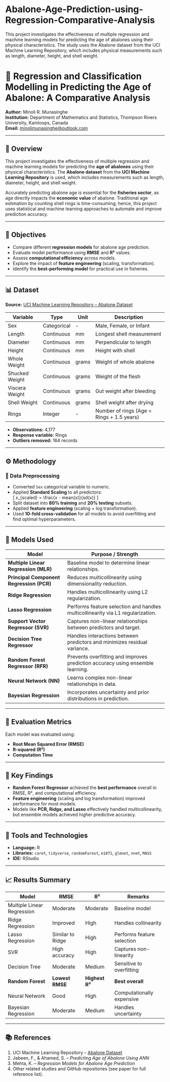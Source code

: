 # Abalone-Age-Prediction-using-Regression-Comparative-Analysis
This project investigates the effectiveness of multiple regression and machine learning models for predicting the age of abalones using their physical characteristics. The study uses the Abalone dataset from the UCI Machine Learning Repository, which includes physical measurements such as length, diameter, height, and shell weight.

# 🐚 Regression and Classification Modelling in Predicting the Age of Abalone: A Comparative Analysis  

**Author:** Minoli R. Munasinghe  
**Institution:** Department of Mathematics and Statistics, Thompson Rivers University, Kamloops, Canada  
**Email:** [minolimunasinghe@outlook.com](mailto:minolimunasinghe@outlook.com)

---

## 📘 Overview  
This project investigates the effectiveness of multiple regression and machine learning models for predicting the **age of abalones** using their physical characteristics. The **Abalone dataset** from the **UCI Machine Learning Repository** is used, which includes measurements such as length, diameter, height, and shell weight.

Accurately predicting abalone age is essential for the **fisheries sector**, as age directly impacts the **economic value** of abalone. Traditional age estimation by counting shell rings is time-consuming; hence, this project uses statistical and machine learning approaches to automate and improve prediction accuracy.

---

## 🎯 Objectives  
- Compare different **regression models** for abalone age prediction.  
- Evaluate model performance using **RMSE** and **R²** values.  
- Assess **computational efficiency** across models.  
- Explore the impact of **feature engineering** (scaling, transformation).  
- Identify the **best-performing model** for practical use in fisheries.

---

## 📊 Dataset  
**Source:** [UCI Machine Learning Repository – Abalone Dataset](https://archive.ics.uci.edu/ml/datasets/abalone)  

| Variable | Type | Unit | Description |
|-----------|------|------|-------------|
| Sex | Categorical | - | Male, Female, or Infant |
| Length | Continuous | mm | Longest shell measurement |
| Diameter | Continuous | mm | Perpendicular to length |
| Height | Continuous | mm | Height with shell |
| Whole Weight | Continuous | grams | Weight of whole abalone |
| Shucked Weight | Continuous | grams | Weight of the flesh |
| Viscera Weight | Continuous | grams | Gut weight after bleeding |
| Shell Weight | Continuous | grams | Shell weight after drying |
| Rings | Integer | - | Number of rings (Age = Rings + 1.5 years) |

- **Observations:** 4,177  
- **Response variable:** Rings  
- **Outliers removed:** 164 records  

---

## ⚙️ Methodology  

### 🔹 Data Preprocessing  
- Converted `Sex` categorical variable to numeric.  
- Applied **Standard Scaling** to all predictors:  
  \[
  x_{scaled} = \frac{x - mean(x)}{sd(x)}
  \]
- Split dataset into **80% training** and **20% testing** subsets.  
- Applied **feature engineering** (scaling + log transformation).  
- Used **10-fold cross-validation** for all models to avoid overfitting and find optimal hyperparameters.

---

## 🤖 Models Used  

| Model | Purpose / Strength |
|--------|--------------------|
| **Multiple Linear Regression (MLR)** | Baseline model to determine linear relationships. |
| **Principal Component Regression (PCR)** | Reduces multicollinearity using dimensionality reduction. |
| **Ridge Regression** | Handles multicollinearity using L2 regularization. |
| **Lasso Regression** | Performs feature selection and handles multicollinearity via L1 regularization. |
| **Support Vector Regressor (SVR)** | Captures non-linear relationships between predictors and target. |
| **Decision Tree Regressor** | Handles interactions between predictors and minimizes residual variance. |
| **Random Forest Regressor (RFR)** | Prevents overfitting and improves prediction accuracy using ensemble learning. |
| **Neural Network (NN)** | Learns complex non-linear relationships in data. |
| **Bayesian Regression** | Incorporates uncertainty and prior distributions in prediction. |

---

## 🔧 Evaluation Metrics  
Each model was evaluated using:  
- **Root Mean Squared Error (RMSE)**  
- **R-squared (R²)**  
- **Computation Time**

---

## 🧠 Key Findings  
- **Random Forest Regressor** achieved the **best performance** overall in RMSE, R², and computational efficiency.  
- **Feature engineering** (scaling and log transformation) improved performance for most models.  
- Models like **PCR, Ridge, and Lasso** effectively handled multicollinearity, but ensemble models achieved higher predictive accuracy.

---

## 🧩 Tools and Technologies  
- **Language:** R  
- **Libraries:** `caret`, `tidyverse`, `randomForest`, `e1071`, `glmnet`, `nnet`, `MASS`  
- **IDE:** RStudio  

---

## 📈 Results Summary  

| Model | RMSE | R² | Remarks |
|--------|------|----|----------|
| Multiple Linear Regression | Moderate | Moderate | Baseline model |
| Ridge Regression | Improved | High | Handles collinearity |
| Lasso Regression | Similar to Ridge | High | Performs feature selection |
| SVR | High accuracy | High | Captures non-linearity |
| Decision Tree | Moderate | Medium | Sensitive to overfitting |
| **Random Forest** | **Lowest RMSE** | **Highest R²** | **Best overall** |
| Neural Network | Good | High | Computationally expensive |
| Bayesian Regression | Moderate | Medium | Handles uncertainty |

---

## 📚 References  
1. UCI Machine Learning Repository – [Abalone Dataset](https://archive.ics.uci.edu/ml/datasets/abalone)  
2. Jabeen, F., & Ahamed, S. – *Predicting Age of Abalone Using ANN*  
3. Mehta, K. – *Regression Models for Abalone Age Prediction*  
4. Other related studies and GitHub repositories (see paper for full reference list).  
